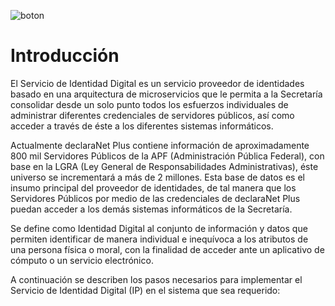
![boton](https://gitlab.funcionpublica.gob.mx/dgti/ejz/ip-front/raw/docs/docs/img/encabezado_01.png)


# Introducción

El Servicio de Identidad Digital es un servicio proveedor de identidades basado en una arquitectura de microservicios que le permita a la Secretaría consolidar desde un solo punto todos los esfuerzos individuales de administrar diferentes credenciales de servidores públicos, así como acceder a través de éste a los diferentes sistemas informáticos.

Actualmente declaraNet Plus contiene información de aproximadamente 800 mil Servidores Públicos de la APF (Administración Pública Federal), con base en la LGRA (Ley General de Responsabilidades Administrativas), éste universo se incrementará a más de 2 millones.
Esta base de datos es el insumo principal del proveedor de identidades, de tal manera que los Servidores Públicos por medio de las credenciales de declaraNet Plus puedan acceder a los demás sistemas informáticos de la Secretaría. 

Se define como Identidad Digital al conjunto de información y datos que permiten identificar de manera individual e inequívoca a los atributos de una persona física o moral, con la finalidad de acceder ante un aplicativo de cómputo o un servicio electrónico.

A continuación se describen los pasos necesarios para implementar el Servicio de Identidad Digital (IP) en el sistema que sea requerido:
 
